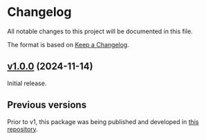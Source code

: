 # Changelog

All notable changes to this project will be documented in this file.

The format is based on [Keep a Changelog](https://keepachangelog.com/en/1.0.0/).

## [v1.0.0](https://github.com/livebook-dev/vega_lite_convert/tree/v1.0.0) (2024-11-14)

Initial release.

## Previous versions

Prior to v1, this package was being published and developed in [this repository](https://github.com/simonprev/vega_lite_convert).
